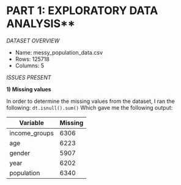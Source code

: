 # PART 1: EXPLORATORY DATA ANALYSIS** 

*DATASET OVERVIEW* 
- Name: messy_population_data.csv
- Rows: 125718
- Columns: 5

*ISSUES PRESENT* 

**1) Missing values**

In order to determine the missing values from the dataset, I ran the following: 
`dt.isnull().sum()` 
Which gave me the following output: 

|   Variable  | Missing |
|-------------|---------|
|income_groups| 6306    |
|    age      | 6223    |
|   gender    | 5907    |
|    year     | 6202    |
|  population | 6340    |

